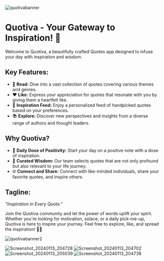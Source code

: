 
![quotivabanner](https://github.com/Krushnal121/Quotiva-Inspiration-In-Every-Quote/assets/109232748/e41ed062-04a5-4b9e-b499-d8f3fa7dd80a)

# Quotiva - Your Gateway to Inspiration! 🌟

Welcome to Quotiva, a beautifully crafted Quotes app designed to infuse your day with inspiration and wisdom.

## Key Features:
- 📖 **Read:** Dive into a vast collection of quotes covering various themes and genres.
- ❤️ **Like:** Express your appreciation for quotes that resonate with you by giving them a heartfelt like.
- 🌈 **Inspiration Feed:** Enjoy a personalized feed of handpicked quotes based on your preferences.
- 📚 **Explore:** Discover new perspectives and insights from a diverse range of authors and thought leaders.

## Why Quotiva?
- 🤗 **Daily Dose of Positivity:** Start your day on a positive note with a dose of inspiration.
- 🧠 **Curated Wisdom:** Our team selects quotes that are not only profound but also relevant to your life journey.
- 🌐 **Connect and Share:** Connect with like-minded individuals, share your favorite quotes, and inspire others.

## Tagline:
*"Inspiration in Every Quote."*

Join the Quotiva community and let the power of words uplift your spirit. Whether you're looking for motivation, solace, or a daily pick-me-up, Quotiva is here to inspire your journey. Feel free to explore, like, and spread the inspiration! 🌈💬


![quotivabanner2](https://github.com/Krushnal121/Quotiva-Inspiration-In-Every-Quote/assets/109232748/85bd5967-e1a8-4f05-a89f-8ecce2d1567f)


![Screenshot_20240113_204728](https://github.com/Krushnal121/Quotiva-Inspiration-In-Every-Quote/assets/109232748/53aaa038-540f-4131-bcc6-cb73ed7e2fc0)
![Screenshot_20240113_204702](https://github.com/Krushnal121/Quotiva-Inspiration-In-Every-Quote/assets/109232748/ab6e9f5f-c20a-45e3-b2d9-95edbbdf8764)
![Screenshot_20240113_205039](https://github.com/Krushnal121/Quotiva-Inspiration-In-Every-Quote/assets/109232748/7d3c4b9d-e798-423d-beb4-da4bd8a22599)
![Screenshot_20240113_204738](https://github.com/Krushnal121/Quotiva-Inspiration-In-Every-Quote/assets/109232748/72c9cd23-8fa5-4a5f-bc50-0eaeee2a92da)
